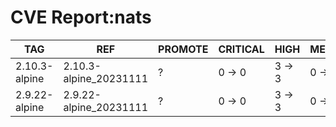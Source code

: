 # CVE Report:nats
|      TAG      |          REF           | PROMOTE | CRITICAL |  HIGH  | MEDIUM |  LOW   | UNKNOWN |
|---------------|------------------------|---------|----------|--------|--------|--------|---------|
| 2.10.3-alpine | 2.10.3-alpine_20231111 | ?       | 0 -> 0   | 3 -> 3 | 0 -> 0 | 0 -> 0 | 0 -> 0  |
| 2.9.22-alpine | 2.9.22-alpine_20231111 | ?       | 0 -> 0   | 3 -> 3 | 0 -> 0 | 0 -> 0 | 0 -> 0  |
